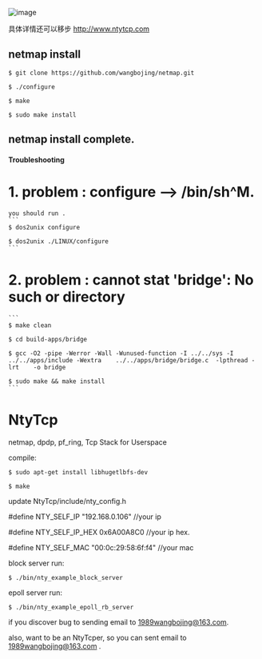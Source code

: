 
![image](https://github.com/wangbojing/NtyTcp/blob/master/doc/icon.jpg)


具体详情还可以移步 http://www.ntytcp.com

## netmap install
```
$ git clone https://github.com/wangbojing/netmap.git

$ ./configure

$ make 

$ sudo make install
```
## netmap install complete.

#### Troubleshooting

# 1. problem : configure --> /bin/sh^M. 

	you should run . 
	```
	$ dos2unix configure
	
	$ dos2unix ./LINUX/configure
	```
# 2. problem : cannot stat 'bridge': No such or directory
	```
	$ make clean
	
	$ cd build-apps/bridge
	
	$ gcc -O2 -pipe -Werror -Wall -Wunused-function -I ../../sys -I ../../apps/include -Wextra    ../../apps/bridge/bridge.c  -lpthread -lrt    -o bridge
	
	$ sudo make && make install
	```

# NtyTcp
netmap, dpdp, pf_ring, Tcp Stack for Userspace 

compile:
```
$ sudo apt-get install libhugetlbfs-dev

$ make
```

update NtyTcp/include/nty_config.h  

#define NTY_SELF_IP		"192.168.0.106" 	//your ip

#define NTY_SELF_IP_HEX	0x6A00A8C0 			//your ip hex.

#define NTY_SELF_MAC	"00:0c:29:58:6f:f4" //your mac

block server run:
```
$ ./bin/nty_example_block_server
```
epoll server run:
```
$ ./bin/nty_example_epoll_rb_server
```



if you discover bug to sending email to 1989wangbojing@163.com. 

also, want to be an NtyTcper, so you can sent email to 1989wangbojing@163.com .

